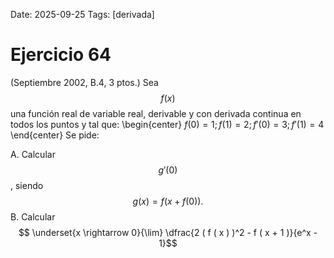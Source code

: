 Date: 2025-09-25
Tags: [derivada]

# Ejercicio 64

 (Septiembre 2002, B.4, 3 ptos.) Sea  $$ f ( x )$$   una función real de variable real, derivable y con derivada continua en todos los puntos y tal que:
 \begin{center}
$f ( 0 ) = 1 ; f ( 1 ) = 2 ; f' ( 0 ) = 3 ; f' ( 1 ) = 4$
\end{center} 
Se pide:

A.    Calcular  $$ g' ( 0 )$$  , siendo  $$ g ( x ) = f ( x + f ( 0 ) ) .$$ 
B.    Calcular  $$ \underset{x \rightarrow 0}{\lim} \dfrac{2 ( f ( x ) )^2 - f ( x + 1 )}{e^x - 1}$$ 
